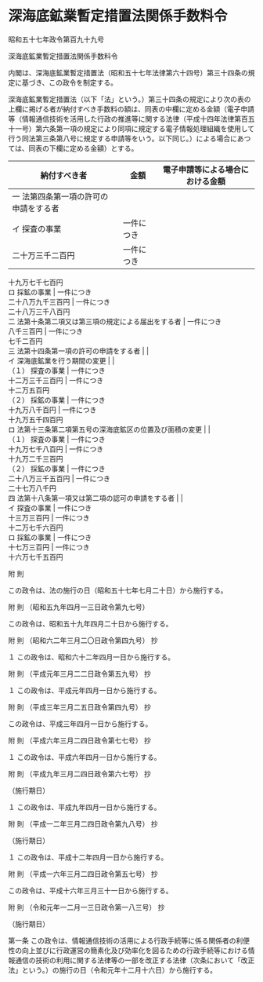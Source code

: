 # 深海底鉱業暫定措置法関係手数料令

昭和五十七年政令第百九十九号

深海底鉱業暫定措置法関係手数料令

内閣は、深海底鉱業暫定措置法（昭和五十七年法律第六十四号）第三十四条の規定に基づき、この政令を制定する。

深海底鉱業暫定措置法（以下「法」という。）第三十四条の規定により次の表の上欄に掲げる者が納付すべき手数料の額は、同表の中欄に定める金額（電子申請等（情報通信技術を活用した行政の推進等に関する法律（平成十四年法律第百五十一号）第六条第一項の規定により同項に規定する電子情報処理組織を使用して行う同法第三条第八号に規定する申請等をいう。以下同じ。）による場合にあつては、同表の下欄に定める金額）とする。

納付すべき者 | 金額 | 電子申請等による場合における金額  
---|---|---  
一 法第四条第一項の許可の申請をする者 |  |   
イ 探査の事業 |  一件につき  
二十万三千二百円 |  一件につき  
十九万七千七百円  
ロ 採鉱の事業 |  一件につき  
二十八万九千三百円 |  一件につき  
二十八万三千八百円  
二 法第十条第二項又は第三項の規定による届出をする者 |  一件につき  
八千三百円 |  一件につき  
七千二百円  
三 法第十四条第一項の許可の申請をする者 |  |   
イ 深海底鉱業を行う期間の変更 |  |   
（１） 探査の事業 |  一件につき  
十二万三千三百円 |  一件につき  
十二万五百円  
（２） 採鉱の事業 |  一件につき  
十九万八千百円 |  一件につき  
十九万五千四百円  
ロ 法第十三条第二項第五号の深海底鉱区の位置及び面積の変更 |  |   
（１） 探査の事業 |  一件につき  
十九万七千八百円 |  一件につき  
十九万二千三百円  
（２） 採鉱の事業 |  一件につき  
二十八万三千五百円 |  一件につき  
二十七万八千円  
四 法第十八条第一項又は第二項の認可の申請をする者 |  |   
イ 探査の事業 |  一件につき  
十三万三百円 |  一件につき  
十二万七千六百円  
ロ 採鉱の事業 |  一件につき  
十七万三百円 |  一件につき  
十六万七千五百円  
  
附 則

この政令は、法の施行の日（昭和五十七年七月二十日）から施行する。

附 則 （昭和五九年四月一三日政令第九七号）

この政令は、昭和五十九年四月二十日から施行する。

附 則 （昭和六二年三月二〇日政令第四九号） 抄

１ この政令は、昭和六十二年四月一日から施行する。

附 則 （平成元年三月二二日政令第五九号） 抄

１ この政令は、平成元年四月一日から施行する。

附 則 （平成三年三月二五日政令第四九号） 抄

この政令は、平成三年四月一日から施行する。

附 則 （平成六年三月二四日政令第七七号） 抄

１ この政令は、平成六年四月一日から施行する。

附 則 （平成九年三月二四日政令第六七号） 抄

（施行期日）

１ この政令は、平成九年四月一日から施行する。

附 則 （平成一二年三月二四日政令第九八号） 抄

（施行期日）

１ この政令は、平成十二年四月一日から施行する。

附 則 （平成一六年三月二四日政令第五七号） 抄

この政令は、平成十六年三月三十一日から施行する。

附 則 （令和元年一二月一三日政令第一八三号） 抄

（施行期日）

第一条 この政令は、情報通信技術の活用による行政手続等に係る関係者の利便性の向上並びに行政運営の簡素化及び効率化を図るための行政手続等における情報通信の技術の利用に関する法律等の一部を改正する法律（次条において「改正法」という。）の施行の日（令和元年十二月十六日）から施行する。
